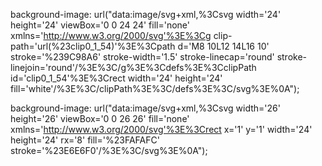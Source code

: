 background-image: url("data:image/svg+xml,%3Csvg width='24' height='24' viewBox='0 0 24 24' fill='none' xmlns='http://www.w3.org/2000/svg'%3E%3Cg clip-path='url(%23clip0_1_54)'%3E%3Cpath d='M8 10L12 14L16 10' stroke='%239C98A6' stroke-width='1.5' stroke-linecap='round' stroke-linejoin='round'/%3E%3C/g%3E%3Cdefs%3E%3CclipPath id='clip0_1_54'%3E%3Crect width='24' height='24' fill='white'/%3E%3C/clipPath%3E%3C/defs%3E%3C/svg%3E%0A");

background-image: url("data:image/svg+xml,%3Csvg width='26' height='26' viewBox='0 0 26 26' fill='none' xmlns='http://www.w3.org/2000/svg'%3E%3Crect x='1' y='1' width='24' height='24' rx='8' fill='%23FAFAFC' stroke='%23E6E6F0'/%3E%3C/svg%3E%0A");
